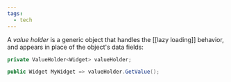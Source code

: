 ```yaml
---
tags:
  - tech
---
```

A _value holder_ is a generic object that handles the [[lazy loading]] behavior, and appears in place of the object's data fields:
```csharp
private ValueHolder<Widget> valueHolder;

public Widget MyWidget => valueHolder.GetValue();
```
